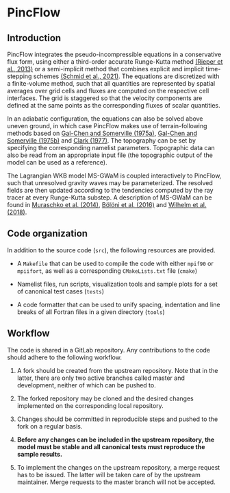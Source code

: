 # PincFlow

## Introduction

PincFlow integrates the pseudo-incompressible equations in a conservative flux form, using either a third-order accurate Runge-Kutta method [(Rieper et al., 2013)](https://doi.org/10.1175/mwr-d-12-00026.1) or a semi-implicit method that combines explicit and implicit time-stepping schemes [(Schmid et al., 2021)](https://doi.org/10.1175/MWR-D-21-0126.1). The equations are discretized with a finite-volume method, such that all quantities are represented by spatial averages over grid cells and fluxes are computed on the respective cell interfaces. The grid is staggered so that the velocity components are defined at the same points as the corresponding fluxes of scalar quantities.

In an adiabatic configuration, the equations can also be solved above uneven ground, in which case PincFlow makes use of terrain-following methods based on [Gal-Chen and Somerville (1975a)](https://doi.org/10.1016/0021-9991(75)90037-6), [Gal-Chen and Somerville (1975b)](https://doi.org/10.1016/0021-9991(75)90054-6) and [Clark (1977)](https://doi.org/10.1016/0021-9991(77)90057-2). The topography can be set by specifying the corresponding namelist parameters. Topographic data can also be read from an appropriate input file (the topographic output of the model can be used as a reference).

The Lagrangian WKB model MS-GWaM is coupled interactively to PincFlow, such that unresolved gravity waves may be parameterized. The resolved fields are then updated according to the tendencies computed by the ray tracer at every Runge-Kutta substep. A description of MS-GWaM can be found in [Muraschko et al. (2014)](https://doi.org/10.1002/qj.2381), [Bölöni et al. (2016)](https://doi.org/10.1175/JAS-D-16-0069.1) and [Wilhelm et al. (2018)](https://doi.org/10.1175/JAS-D-17-0289.1).

## Code organization

In addition to the source code (`src`), the following resources are provided.

* A `Makefile` that can be used to compile the code with either `mpif90` or `mpiifort`, as well as a corresponding `CMakeLists.txt` file (`cmake`)

* Namelist files, run scripts, visualization tools and sample plots for a set of canonical test cases (`tests`)

* A code formatter that can be used to unify spacing, indentation and line breaks of all Fortran files in a given directory (`tools`)

## Workflow

The code is shared in a GitLab repository. Any contributions to the code should adhere to the following workflow.

1. A fork should be created from the upstream repository. Note that in the latter, there are only two active branches called master and development, neither of which can be pushed to.

1. The forked repository may be cloned and the desired changes implemented on the corresponding local repository.

1. Changes should be committed in reproducible steps and pushed to the fork on a regular basis.

1. **Before any changes can be included in the upstream repository, the model must be stable and all canonical tests must reproduce the sample results.**

1. To implement the changes on the upstream repository, a merge request has to be issued. The latter will be taken care of by the upstream maintainer. Merge requests to the master branch will not be accepted.
